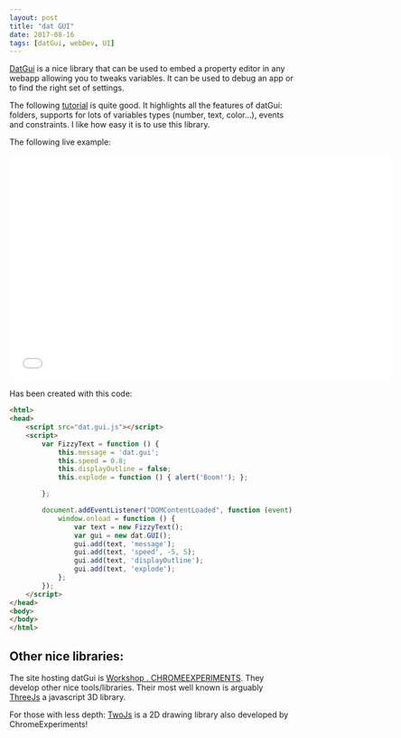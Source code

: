 ```yaml
---
layout: post
title: "dat GUI"
date: 2017-08-16
tags: [datGui, webDev, UI]
---
```


[DatGui](https://github.com/dataarts/dat.gui) is a nice library that can be used to embed a property editor in any webapp allowing you to tweaks variables. It can be used to debug an app or to find the right set of settings.

The following [tutorial](http://workshop.chromeexperiments.com/examples/gui/#1--Basic-Usage) is quite good. It highlights all the features of datGui: folders, supports for lots of variables types (number, text, color...), events and constraints. I like how easy it is to use this library.

The following live example:

<iframe src='../examples/datGui/datGui.html' frameborder="0" width='680' height='400'></iframe>

Has been created with this code:

```html
<html>
<head>
    <script src="dat.gui.js"></script>
    <script>
        var FizzyText = function () {
            this.message = 'dat.gui';
            this.speed = 0.8;
            this.displayOutline = false;
            this.explode = function () { alert('Boom!'); };

        };

        document.addEventListener("DOMContentLoaded", function (event) {
            window.onload = function () {
                var text = new FizzyText();
                var gui = new dat.GUI();
                gui.add(text, 'message');
                gui.add(text, 'speed', -5, 5);
                gui.add(text, 'displayOutline');
                gui.add(text, 'explode');
            };
        });
    </script>
</head>
<body>
</body>
</html>
```

## Other nice libraries:

The site hosting datGui is [Workshop . CHROMEEXPERIMENTS](http://workshop.chromeexperiments.com/). They develop other nice tools/libraries. Their most well known is arguably [ThreeJs](https://github.com/mrdoob/three.js/) a javascript 3D library.

For those with less depth: [TwoJs](https://github.com/jonobr1/two.js/) is a 2D drawing library also developed by ChromeExperiments!
